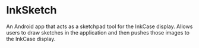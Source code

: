 InkSketch
=========

An Android app that acts as a sketchpad tool for the InkCase display. Allows users to draw sketches in the application and then pushes those images to the InkCase display.
